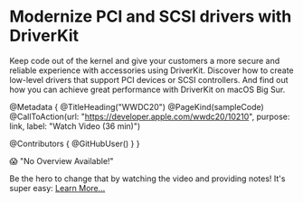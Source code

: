 # Modernize PCI and SCSI drivers with DriverKit

Keep code out of the kernel and give your customers a more secure and reliable experience with accessories using DriverKit. Discover how to create low-level drivers that support PCI devices or SCSI controllers. And find out how you can achieve great performance with DriverKit on macOS Big Sur.

@Metadata {
   @TitleHeading("WWDC20")
   @PageKind(sampleCode)
   @CallToAction(url: "https://developer.apple.com/wwdc20/10210", purpose: link, label: "Watch Video (36 min)")

   @Contributors {
      @GitHubUser(<replace this with your GitHub handle>)
   }
}

😱 "No Overview Available!"

Be the hero to change that by watching the video and providing notes! It's super easy:
 [Learn More…](https://wwdcnotes.com/documentation/wwdcnotes/contributing)
